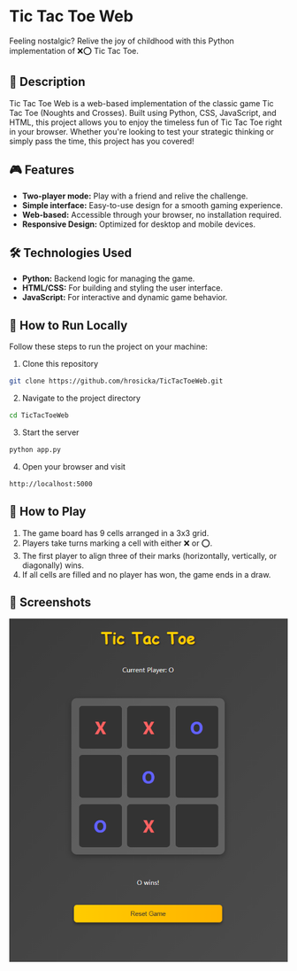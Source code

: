 # Tic Tac Toe Web

Feeling nostalgic? Relive the joy of childhood with this Python implementation of ❌⭕ Tic Tac Toe.

## 📝 Description
Tic Tac Toe Web is a web-based implementation of the classic game Tic Tac Toe (Noughts and Crosses).
Built using Python, CSS, JavaScript, and HTML, this project allows you to enjoy the timeless fun of Tic Tac Toe right in your browser.
Whether you're looking to test your strategic thinking or simply pass the time, this project has you covered!

## 🎮 Features
- **Two-player mode:** Play with a friend and relive the challenge.
- **Simple interface:** Easy-to-use design for a smooth gaming experience.
- **Web-based:** Accessible through your browser, no installation required.
- **Responsive Design:** Optimized for desktop and mobile devices.

## 🛠️ Technologies Used
- **Python:** Backend logic for managing the game.
- **HTML/CSS:** For building and styling the user interface.
- **JavaScript:** For interactive and dynamic game behavior.

## 🚀 How to Run Locally
Follow these steps to run the project on your machine:

1. Clone this repository

```bash
git clone https://github.com/hrosicka/TicTacToeWeb.git
```

2. Navigate to the project directory

```bash
cd TicTacToeWeb
```

3. Start the server

```bash
python app.py
```

4. Open your browser and visit

```bash
http://localhost:5000
```

## 🌟 How to Play
1. The game board has 9 cells arranged in a 3x3 grid.
2. Players take turns marking a cell with either ❌ or ⭕.
3. The first player to align three of their marks (horizontally, vertically, or diagonally) wins.
4. If all cells are filled and no player has won, the game ends in a draw.

## 📸 Screenshots
![](https://github.com/hrosicka/TicTacToeWeb/blob/master/doc/tictactoe.PNG)


